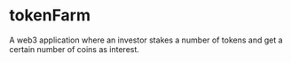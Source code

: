 # tokenFarm
A web3 application where an investor stakes a number of tokens and get a certain number of coins as interest.
